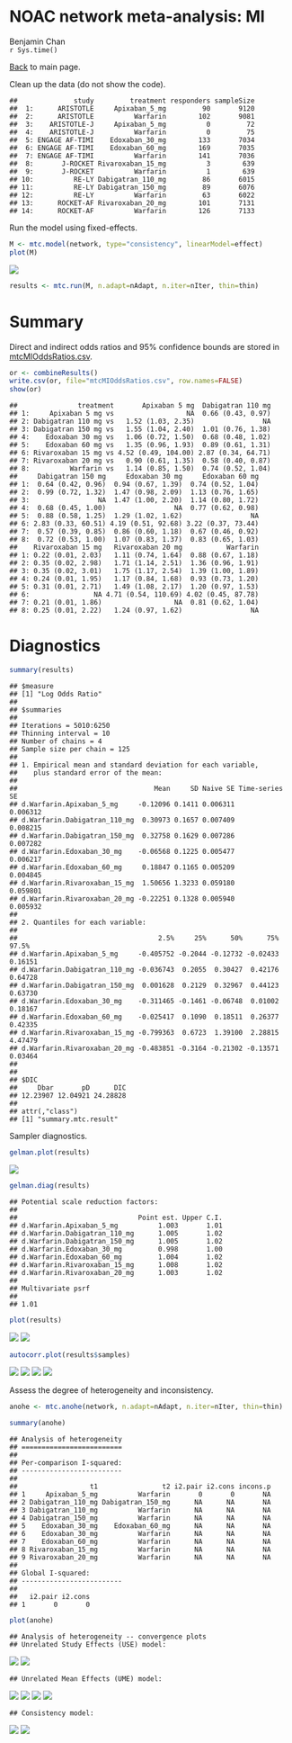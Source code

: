 # NOAC network meta-analysis: MI
Benjamin Chan  
`r Sys.time()`  

[Back](README.md) to main page.

Clean up the data (do not show the code).


```
##              study         treatment responders sampleSize
##  1:      ARISTOTLE     Apixaban_5_mg         90       9120
##  2:      ARISTOTLE          Warfarin        102       9081
##  3:    ARISTOTLE-J     Apixaban_5_mg          0         72
##  4:    ARISTOTLE-J          Warfarin          0         75
##  5: ENGAGE AF-TIMI    Edoxaban_30_mg        133       7034
##  6: ENGAGE AF-TIMI    Edoxaban_60_mg        169       7035
##  7: ENGAGE AF-TIMI          Warfarin        141       7036
##  8:       J-ROCKET Rivaroxaban_15_mg          3        639
##  9:       J-ROCKET          Warfarin          1        639
## 10:          RE-LY Dabigatran_110_mg         86       6015
## 11:          RE-LY Dabigatran_150_mg         89       6076
## 12:          RE-LY          Warfarin         63       6022
## 13:      ROCKET-AF Rivaroxaban_20_mg        101       7131
## 14:      ROCKET-AF          Warfarin        126       7133
```

Run the model using fixed-effects.


```r
M <- mtc.model(network, type="consistency", linearModel=effect)
plot(M)
```

![](mtcMI_files/figure-html/network-1.png) 

```r
results <- mtc.run(M, n.adapt=nAdapt, n.iter=nIter, thin=thin)
```

# Summary

Direct and indirect odds ratios and 95% confidence bounds are stored in
[mtcMIOddsRatios.csv](mtcMIOddsRatios.csv).


```r
or <- combineResults()
write.csv(or, file="mtcMIOddsRatios.csv", row.names=FALSE)
show(or)
```

```
##               treatment       Apixaban 5 mg  Dabigatran 110 mg
## 1:     Apixaban 5 mg vs                  NA  0.66 (0.43, 0.97)
## 2: Dabigatran 110 mg vs   1.52 (1.03, 2.35)                 NA
## 3: Dabigatran 150 mg vs   1.55 (1.04, 2.40)  1.01 (0.76, 1.38)
## 4:    Edoxaban 30 mg vs   1.06 (0.72, 1.50)  0.68 (0.48, 1.02)
## 5:    Edoxaban 60 mg vs   1.35 (0.96, 1.93)  0.89 (0.61, 1.31)
## 6: Rivaroxaban 15 mg vs 4.52 (0.49, 104.00) 2.87 (0.34, 64.71)
## 7: Rivaroxaban 20 mg vs   0.90 (0.61, 1.35)  0.58 (0.40, 0.87)
## 8:          Warfarin vs   1.14 (0.85, 1.50)  0.74 (0.52, 1.04)
##     Dabigatran 150 mg     Edoxaban 30 mg     Edoxaban 60 mg
## 1:  0.64 (0.42, 0.96)  0.94 (0.67, 1.39)  0.74 (0.52, 1.04)
## 2:  0.99 (0.72, 1.32)  1.47 (0.98, 2.09)  1.13 (0.76, 1.65)
## 3:                 NA  1.47 (1.00, 2.20)  1.14 (0.80, 1.72)
## 4:  0.68 (0.45, 1.00)                 NA  0.77 (0.62, 0.98)
## 5:  0.88 (0.58, 1.25)  1.29 (1.02, 1.62)                 NA
## 6: 2.83 (0.33, 60.51) 4.19 (0.51, 92.68) 3.22 (0.37, 73.44)
## 7:  0.57 (0.39, 0.85)  0.86 (0.60, 1.18)  0.67 (0.46, 0.92)
## 8:  0.72 (0.53, 1.00)  1.07 (0.83, 1.37)  0.83 (0.65, 1.03)
##    Rivaroxaban 15 mg   Rivaroxaban 20 mg           Warfarin
## 1: 0.22 (0.01, 2.03)   1.11 (0.74, 1.64)  0.88 (0.67, 1.18)
## 2: 0.35 (0.02, 2.98)   1.71 (1.14, 2.51)  1.36 (0.96, 1.91)
## 3: 0.35 (0.02, 3.01)   1.75 (1.17, 2.54)  1.39 (1.00, 1.89)
## 4: 0.24 (0.01, 1.95)   1.17 (0.84, 1.68)  0.93 (0.73, 1.20)
## 5: 0.31 (0.01, 2.71)   1.49 (1.08, 2.17)  1.20 (0.97, 1.53)
## 6:                NA 4.71 (0.54, 110.69) 4.02 (0.45, 87.78)
## 7: 0.21 (0.01, 1.86)                  NA  0.81 (0.62, 1.04)
## 8: 0.25 (0.01, 2.22)   1.24 (0.97, 1.62)                 NA
```

# Diagnostics



```r
summary(results)
```

```
## $measure
## [1] "Log Odds Ratio"
## 
## $summaries
## 
## Iterations = 5010:6250
## Thinning interval = 10 
## Number of chains = 4 
## Sample size per chain = 125 
## 
## 1. Empirical mean and standard deviation for each variable,
##    plus standard error of the mean:
## 
##                                  Mean     SD Naive SE Time-series SE
## d.Warfarin.Apixaban_5_mg     -0.12096 0.1411 0.006311       0.006312
## d.Warfarin.Dabigatran_110_mg  0.30973 0.1657 0.007409       0.008215
## d.Warfarin.Dabigatran_150_mg  0.32758 0.1629 0.007286       0.007282
## d.Warfarin.Edoxaban_30_mg    -0.06568 0.1225 0.005477       0.006217
## d.Warfarin.Edoxaban_60_mg     0.18847 0.1165 0.005209       0.004845
## d.Warfarin.Rivaroxaban_15_mg  1.50656 1.3233 0.059180       0.059801
## d.Warfarin.Rivaroxaban_20_mg -0.22251 0.1328 0.005940       0.005932
## 
## 2. Quantiles for each variable:
## 
##                                   2.5%     25%      50%      75%   97.5%
## d.Warfarin.Apixaban_5_mg     -0.405752 -0.2044 -0.12732 -0.02433 0.16151
## d.Warfarin.Dabigatran_110_mg -0.036743  0.2055  0.30427  0.42176 0.64728
## d.Warfarin.Dabigatran_150_mg  0.001628  0.2129  0.32967  0.44123 0.63730
## d.Warfarin.Edoxaban_30_mg    -0.311465 -0.1461 -0.06748  0.01002 0.18167
## d.Warfarin.Edoxaban_60_mg    -0.025417  0.1090  0.18511  0.26377 0.42335
## d.Warfarin.Rivaroxaban_15_mg -0.799363  0.6723  1.39100  2.28815 4.47479
## d.Warfarin.Rivaroxaban_20_mg -0.483851 -0.3164 -0.21302 -0.13571 0.03464
## 
## 
## $DIC
##     Dbar       pD      DIC 
## 12.23907 12.04921 24.28828 
## 
## attr(,"class")
## [1] "summary.mtc.result"
```

Sampler diagnostics.


```r
gelman.plot(results)
```

![](mtcMI_files/figure-html/gelman-1.png) 

```r
gelman.diag(results)
```

```
## Potential scale reduction factors:
## 
##                              Point est. Upper C.I.
## d.Warfarin.Apixaban_5_mg          1.003       1.01
## d.Warfarin.Dabigatran_110_mg      1.005       1.02
## d.Warfarin.Dabigatran_150_mg      1.005       1.02
## d.Warfarin.Edoxaban_30_mg         0.998       1.00
## d.Warfarin.Edoxaban_60_mg         1.004       1.02
## d.Warfarin.Rivaroxaban_15_mg      1.008       1.02
## d.Warfarin.Rivaroxaban_20_mg      1.003       1.02
## 
## Multivariate psrf
## 
## 1.01
```


```r
plot(results)
```

![](mtcMI_files/figure-html/trace-1.png) ![](mtcMI_files/figure-html/trace-2.png) 


```r
autocorr.plot(results$samples)
```

![](mtcMI_files/figure-html/autocorr-1.png) ![](mtcMI_files/figure-html/autocorr-2.png) ![](mtcMI_files/figure-html/autocorr-3.png) ![](mtcMI_files/figure-html/autocorr-4.png) 

Assess the degree of heterogeneity and inconsistency.


```r
anohe <- mtc.anohe(network, n.adapt=nAdapt, n.iter=nIter, thin=thin)
```


```r
summary(anohe)
```

```
## Analysis of heterogeneity
## =========================
## 
## Per-comparison I-squared:
## -------------------------
## 
##                  t1                t2 i2.pair i2.cons incons.p
## 1     Apixaban_5_mg          Warfarin       0       0       NA
## 2 Dabigatran_110_mg Dabigatran_150_mg      NA      NA       NA
## 3 Dabigatran_110_mg          Warfarin      NA      NA       NA
## 4 Dabigatran_150_mg          Warfarin      NA      NA       NA
## 5    Edoxaban_30_mg    Edoxaban_60_mg      NA      NA       NA
## 6    Edoxaban_30_mg          Warfarin      NA      NA       NA
## 7    Edoxaban_60_mg          Warfarin      NA      NA       NA
## 8 Rivaroxaban_15_mg          Warfarin      NA      NA       NA
## 9 Rivaroxaban_20_mg          Warfarin      NA      NA       NA
## 
## Global I-squared:
## -------------------------
## 
##   i2.pair i2.cons
## 1       0       0
```

```r
plot(anohe)
```

```
## Analysis of heterogeneity -- convergence plots
## Unrelated Study Effects (USE) model:
```

![](mtcMI_files/figure-html/anohe-1.png) ![](mtcMI_files/figure-html/anohe-2.png) 

```
## Unrelated Mean Effects (UME) model:
```

![](mtcMI_files/figure-html/anohe-3.png) ![](mtcMI_files/figure-html/anohe-4.png) ![](mtcMI_files/figure-html/anohe-5.png) ![](mtcMI_files/figure-html/anohe-6.png) 

```
## Consistency model:
```

![](mtcMI_files/figure-html/anohe-7.png) ![](mtcMI_files/figure-html/anohe-8.png) 

